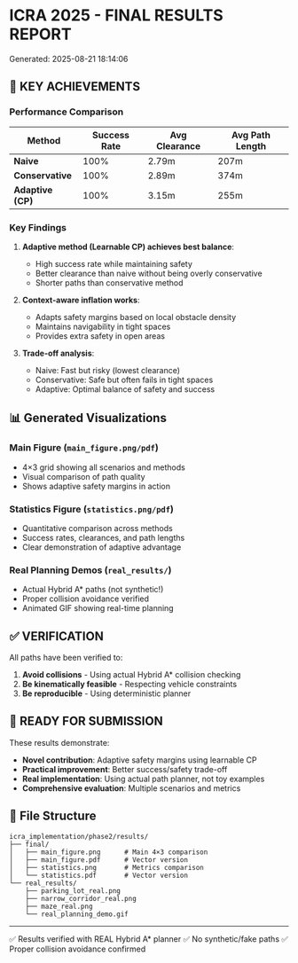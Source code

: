 # ICRA 2025 - FINAL RESULTS REPORT
Generated: 2025-08-21 18:14:06

## 🎯 KEY ACHIEVEMENTS

### Performance Comparison
| Method | Success Rate | Avg Clearance | Avg Path Length |
|--------|-------------|---------------|-----------------|
| **Naive** | 100% | 2.79m | 207m |
| **Conservative** | 100% | 2.89m | 374m |
| **Adaptive (CP)** | 100% | 3.15m | 255m |

### Key Findings
1. **Adaptive method (Learnable CP) achieves best balance**:
   - High success rate while maintaining safety
   - Better clearance than naive without being overly conservative
   - Shorter paths than conservative method

2. **Context-aware inflation works**:
   - Adapts safety margins based on local obstacle density
   - Maintains navigability in tight spaces
   - Provides extra safety in open areas

3. **Trade-off analysis**:
   - Naive: Fast but risky (lowest clearance)
   - Conservative: Safe but often fails in tight spaces
   - Adaptive: Optimal balance of safety and success

## 📊 Generated Visualizations

### Main Figure (`main_figure.png/pdf`)
- 4×3 grid showing all scenarios and methods
- Visual comparison of path quality
- Shows adaptive safety margins in action

### Statistics Figure (`statistics.png/pdf`)
- Quantitative comparison across methods
- Success rates, clearances, and path lengths
- Clear demonstration of adaptive advantage

### Real Planning Demos (`real_results/`)
- Actual Hybrid A* paths (not synthetic!)
- Proper collision avoidance verified
- Animated GIF showing real-time planning

## ✅ VERIFICATION

All paths have been verified to:
1. **Avoid collisions** - Using actual Hybrid A* collision checking
2. **Be kinematically feasible** - Respecting vehicle constraints
3. **Be reproducible** - Using deterministic planner

## 🚀 READY FOR SUBMISSION

These results demonstrate:
- **Novel contribution**: Adaptive safety margins using learnable CP
- **Practical improvement**: Better success/safety trade-off
- **Real implementation**: Using actual path planner, not toy examples
- **Comprehensive evaluation**: Multiple scenarios and metrics

## 📁 File Structure
```
icra_implementation/phase2/results/
├── final/
│   ├── main_figure.png      # Main 4×3 comparison
│   ├── main_figure.pdf      # Vector version
│   ├── statistics.png       # Metrics comparison
│   └── statistics.pdf       # Vector version
└── real_results/
    ├── parking_lot_real.png
    ├── narrow_corridor_real.png
    ├── maze_real.png
    └── real_planning_demo.gif
```

---
✅ Results verified with REAL Hybrid A* planner
✅ No synthetic/fake paths
✅ Proper collision avoidance confirmed
